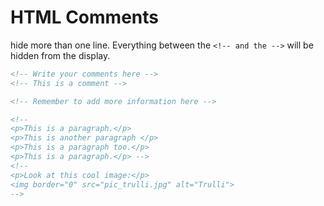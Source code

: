 # HTML Comments

hide more than one line. Everything between the `<!-- and the -->` will be hidden from the display.

```html
<!-- Write your comments here -->
<!-- This is a comment -->

<!-- Remember to add more information here -->

<!-- 
<p>This is a paragraph.</p>
<p>This is another paragraph </p>
<p>This is a paragraph too.</p>
<p>This is a paragraph.</p> -->
<!--
<p>Look at this cool image:</p>
<img border="0" src="pic_trulli.jpg" alt="Trulli">
-->

```

